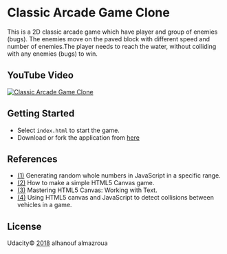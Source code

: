 # Classic Arcade Game Clone
This is a 2D classic arcade game which have player and 
 group of enemies (bugs).
The enemies move on the paved block with different speed and number of enemies.The player needs to reach the water, without colliding with any enemies (bugs) to win.

## YouTube Video
[![Classic Arcade Game Clone](http://img.youtube.com/vi/YOUTUBE_VIDEO_ID_HERE/0.jpg)](https://www.youtube.com/watch?v=kaifTslArtY)


## Getting Started 
- Select ```index.html``` to start the game.
- Download or fork the application from [here](https://github.com/hanvoCS/frontend-nanodegree-arcade-game.git)

## References
-  [ (1)](https://stackoverflow.com/questions/1527803/generating-random-whole-numbers-in-javascript-in-a-specific-range) Generating random whole numbers in JavaScript in a specific range.
- [ (2)](http://www.lostdecadegames.com/how-to-make-a-simple-html5-canvas-game/) How to make a simple HTML5 Canvas game. 
-  [(3)](https://www.youtube.com/watch?v=NcdrPUl-mZQ) Mastering HTML5 Canvas: Working with Text.
- [(4)](https://msdn.microsoft.com/en-us/library/gg589497(v=vs.85).aspx) Using HTML5 canvas and JavaScript to detect collisions between vehicles in a game. 


## License
Udacity© [2018]() alhanouf almazroua 
